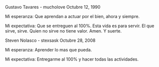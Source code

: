 Gustavo Tavares - mucholove
Octubre 12, 1990

Mi esperanza:
Que aprendan a actuar por el bien, ahora y siempre.

Mi expectativa:
Que se entreguen al 100%. Esta vida es para servir.
El que sirve, sirve. Quien no sirve no tiene valor.
Amen. Y suerte.

Steven Nolasco - stexsask
Octubre 28, 2008

Mi esperanza:
Aprender lo mas que pueda.

Mi expectativa:
Entregarme al 100% y hacer todas las actividades.